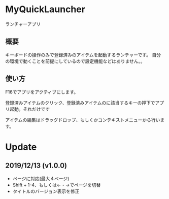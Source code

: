 # MyQuickLauncher
ランチャーアプリ


## 概要
キーボードの操作のみで登録済みのアイテムを起動するランチャーです。
自分の環境で動くことを前提にしているので設定機能などはありません。。

## 使い方
F16でアプリをアクティブにします。

登録済みアイテムのクリック、登録済みアイテムのに該当するキーの押下でアプリ起動。それだけです

アイテムの編集はドラッグドロップ、もしくかコンテキストメニューから行います。

# Update
## 2019/12/13 (v1.0.0)
* ページに対応(最大４ベージ)
* Shift + 1-4、もしくは←・→でページを切替
* タイトルのバージョン表示を修正
